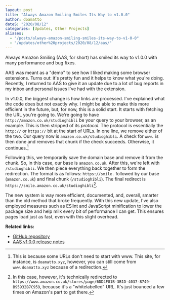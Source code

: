 ```yaml
---
layout: post
title: "Always Amazon Smiling Smiles Its Way to v1.0.0"
author: doamatto
dateS: "2020/08/12"
categories: [Updates, Other Projects]
aliases:
  - "/posts/always-amazon-smiling-smiles-its-way-to-v1-0-0"
  - "/updates/other%20projects/2020/08/12/aas/"
---
```


Always Amazon Smiling (AAS, for short) has smiled its way to v1.0.0 with many performance and bug fixes.
<!--more-->

AAS was meant as a "demo" to see how I liked making some browser extensions. Turns out: it's pretty fun and it helps to know what you're doing. Recently, I returned to AAS to give it an update due to a lot of bug reports in my inbox and personal issues I've had with the extension.

In v1.0.0, the biggest change is how links are processed. I've explained what the code does but not exactly why. I might be able to make this more efficient in the future, but, for now, this is a solid start. It starts with fetching the URL you're going to. We're going to have `http://amazon.co.uk/studioghibli` be your query to your browser, as an example. This is then stripped of its *protocol*. The protocol is essentially the `http://` or `https://` bit at the start of URLs. In one line, we remove either of the two. Our query now is `amazon.co.uk/studioghibli`. A check for `www.` is then done and removes that chunk if the check succeeds. Otherwise, it continues.[^1]

Following this, we temporarily save the domain base and remove it from the chunk. So, in this case, our base is `amazon.co.uk`. After this, we're left with `/studioghibli`. We then piece everything back together to form the redirection. The format is as follows: `https://smile.` followed by our base (`amazon.co.uk`) and final chunk (`/studioghibli`). The final redirect is `https://smile.amazon.co.uk/studioghibli`[^2].

The new system is way more efficient, documented, and, overall, smarter than the old method that broke frequently. With this new update, I've also employed measures such as ESlint and JavaScript minification to lower the package size and help milk every bit of performance I can get. This ensures pages load just as fast, even with this slight overhead.

**Related links:**
- [GitHub repository](https://github.com/doamatto/always-amazon-smiling)
- [AAS v1.0.0 release notes](https://github.com/doamatto/always-amazon-smiling/releases/tag/v1.0.0)

[^1]: This is because some URLs don't need to start with www. This site, for instance, is `doamatto.xyz`, however, you can still come from `www.doamatto.xyz` because of a redirection.
[^2]: In this case, however, it's technically redirected to `https://www.amazon.co.uk/stores/page/6DD4F81B-3B1D-4037-8749-B95932B7C959`, because it's a "whitelabelled" URL. It's just bounced a few times on Amazon's part to get there.
